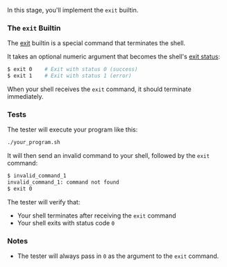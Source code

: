 In this stage, you'll implement the `exit` builtin.

### The `exit` Builtin

The [exit](https://pubs.opengroup.org/onlinepubs/9699919799/utilities/V3_chap02.html#exit) builtin is a special command that terminates the shell.

It takes an optional numeric argument that becomes the shell's [exit status](https://en.wikipedia.org/wiki/Exit_status):
```bash
$ exit 0    # Exit with status 0 (success)
$ exit 1    # Exit with status 1 (error)
```

When your shell receives the `exit` command, it should terminate immediately.

### Tests

The tester will execute your program like this:

```bash
./your_program.sh
```

It will then send an invalid command to your shell, followed by the `exit` command:

```bash
$ invalid_command_1
invalid_command_1: command not found
$ exit 0
```

The tester will verify that:
- Your shell terminates after receiving the `exit` command
- Your shell exits with status code `0`

### Notes

- The tester will always pass in `0` as the argument to the `exit` command.
